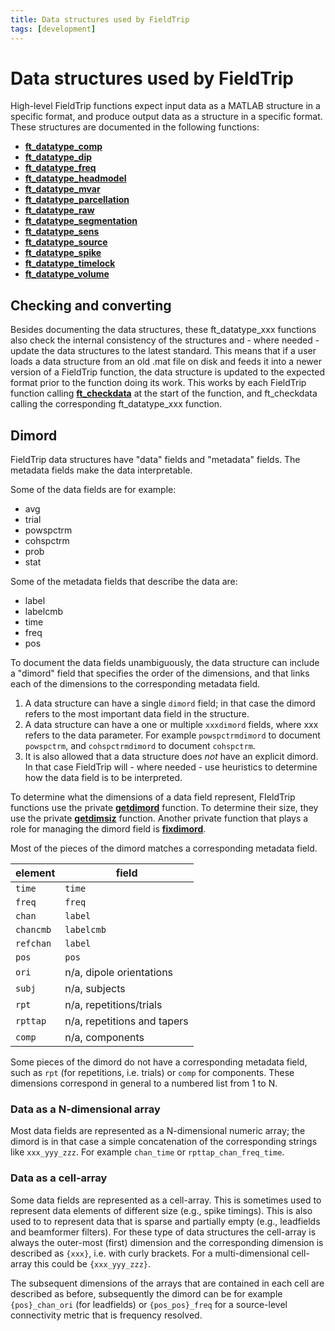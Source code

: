 ```yaml
---
title: Data structures used by FieldTrip
tags: [development]
---
```


# Data structures used by FieldTrip

High-level FieldTrip functions expect input data as a MATLAB structure in a specific format, and produce output data as a structure in a specific format. These structures are documented in the following functions:

- **[ft_datatype_comp](https://github.com/fieldtrip/fieldtrip/blob/release/utilities/ft_datatype_comp.m)**
- **[ft_datatype_dip](https://github.com/fieldtrip/fieldtrip/blob/release/utilities/ft_datatype_dip.m)**
- **[ft_datatype_freq](https://github.com/fieldtrip/fieldtrip/blob/release/utilities/ft_datatype_freq.m)**
- **[ft_datatype_headmodel](https://github.com/fieldtrip/fieldtrip/blob/release/utilities/ft_datatype_headmodel.m)**
- **[ft_datatype_mvar](https://github.com/fieldtrip/fieldtrip/blob/release/utilities/ft_datatype_mvar.m)**
- **[ft_datatype_parcellation](https://github.com/fieldtrip/fieldtrip/blob/release/utilities/ft_datatype_parcellation.m)**
- **[ft_datatype_raw](https://github.com/fieldtrip/fieldtrip/blob/release/utilities/ft_datatype_raw.m)**
- **[ft_datatype_segmentation](https://github.com/fieldtrip/fieldtrip/blob/release/utilities/ft_datatype_segmentation.m)**
- **[ft_datatype_sens](https://github.com/fieldtrip/fieldtrip/blob/release/utilities/ft_datatype_sens.m)**
- **[ft_datatype_source](https://github.com/fieldtrip/fieldtrip/blob/release/utilities/ft_datatype_source.m)**
- **[ft_datatype_spike](https://github.com/fieldtrip/fieldtrip/blob/release/utilities/ft_datatype_spike.m)**
- **[ft_datatype_timelock](https://github.com/fieldtrip/fieldtrip/blob/release/utilities/ft_datatype_timelock.m)**
- **[ft_datatype_volume](https://github.com/fieldtrip/fieldtrip/blob/release/utilities/ft_datatype_volume.m)**

## Checking and converting

Besides documenting the data structures, these ft_datatype_xxx functions also check the internal consistency of the structures and - where needed - update the data structures to the latest standard. This means that if a user loads a data structure from an old .mat file on disk and feeds it into a newer version of a FieldTrip function, the data structure is updated to the expected format prior to the function doing its work. This works by each FieldTrip function calling **[ft_checkdata](https://github.com/fieldtrip/fieldtrip/blob/release/ft_checkdata.m)** at the start of the function, and ft_checkdata calling the corresponding ft_datatype_xxx function.

## Dimord

FieldTrip data structures have "data" fields and "metadata" fields. The metadata fields make the data interpretable.

Some of the data fields are for example:

- avg
- trial
- powspctrm
- cohspctrm
- prob
- stat

Some of the metadata fields that describe the data are:

- label
- labelcmb
- time
- freq
- pos

To document the data fields unambiguously, the data structure can include  a "dimord" field that specifies the order of the dimensions, and that links each of the dimensions to the corresponding metadata field.

1. A data structure can have a single `dimord` field; in that case the dimord refers to the most important data field in the structure.
2. A data structure can have a one or multiple `xxxdimord` fields, where xxx refers to the data parameter. For example `powspctrmdimord` to document `powspctrm`, and `cohspctrmdimord` to document `cohspctrm`.
3. It is also allowed that a data structure does _not_ have an explicit dimord. In that case FieldTrip will - where needed - use heuristics to determine how the data field is to be interpreted.

To determine what the dimensions of a data field represent, FIeldTrip functions use the private **[getdimord](https://github.com/fieldtrip/fieldtrip/blob/master/private/getdimord.m.m)** function. To determine their size, they use the private **[getdimsiz](https://github.com/fieldtrip/fieldtrip/blob/master/private/getdimsiz.m.m)** function. Another private function that plays a role for managing the dimord field is **[fixdimord](https://github.com/fieldtrip/fieldtrip/blob/master/private/fixdimord.m.m)**.

Most of the pieces of the dimord matches a corresponding metadata field.

| element   | field                       |
| --------- | --------------------------- |
| `time`    | `time`                      |
| `freq`    | `freq`                      |
| `chan`    | `label`                     |
| `chancmb` | `labelcmb`                  |
| `refchan` | `label`                     |
| `pos`     | `pos`                       |
| `ori`     | n/a, dipole orientations    |
| `subj`    | n/a, subjects               |
| `rpt`     | n/a, repetitions/trials     |
| `rpttap`  | n/a, repetitions and tapers |
| `comp`    | n/a, components             |

Some pieces of the dimord do not have a corresponding metadata field, such as `rpt` (for repetitions, i.e. trials) or `comp` for components. These dimensions correspond in general to a numbered list from 1 to N.

### Data as a N-dimensional array

Most data fields are represented as a N-dimensional numeric array; the dimord is in that case a simple concatenation of the corresponding strings like `xxx_yyy_zzz`. For example `chan_time` or `rpttap_chan_freq_time`.

### Data as a cell-array

Some data fields are represented as a cell-array. This is sometimes used to represent data elements of different size (e.g., spike timings). This is also used to to represent data that is sparse and partially empty (e.g., leadfields and beamformer filters). For these type of data structures the cell-array is always the outer-most (first) dimension and the corresponding dimension is described as `{xxx}`, i.e. with curly brackets. For a multi-dimensional cell-array this could be `{xxx_yyy_zzz}`.

The subsequent dimensions of the arrays that are contained in each cell are described as before, subsequently the dimord can be for example `{pos}_chan_ori` (for leadfields) or `{pos_pos}_freq` for a source-level connectivity metric that is frequency resolved.
